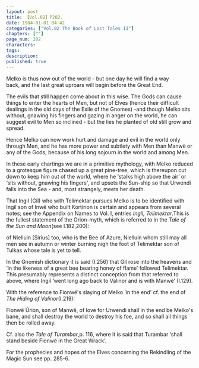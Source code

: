 ```yaml
---
layout: post
title: 【Vol.02】P282.
date: 1984-01-01 04:42
categories: ["Vol.02 The Book of Lost Tales II"]
chapters: [""]
page_num: 282
characters: 
tags: 
description: 
published: true
---
```


<p style="text-indent: 0;">
Melko is thus now out of the world - but one day he will find a way<BR>back, and the last great uproars will begin before the Great End.
</p>

The evils that still happen come about in this wise. The Gods can cause things to enter the hearts of Men, but not of Elves (hence their difficult dealings in the old days of the Exile of the Gnomes) -and though Melko sits without, gnawing his fingers and gazing in anger on the world, he can suggest evil to Men so inclined - but the lies he planted of old still grow and spread.

Hence Melko can now work hurt and damage and evil in the world only through Men, and he has more power and subtlety with Men than Manwë or any of the Gods, because of his long sojourn in the world and among Men.

In these early chartings we are in a primitive mythology, with Melko reduced to a grotesque figure chased up a great pine-tree, which is thereupon cut down to keep him out of the world, where he ‘stalks high above the air’ or ‘sits without, gnawing his fingers', and upsets the Sun-ship so that Urwendi falls into the Sea - and, most strangely, meets her death.

That Ingil (Gil) who with Telimektar pursues Melko is to be identified with Ingil son of Inwë who built Kortirion is certain and appears from several notes; see the Appendix on Names to Vol. I, entries <I>Ingil, Telimektar</I>.This is the fullest statement of the Orion-myth, which is referred to in the <I>Tale of the Sun and Moon</I>(see I.182,200):

of Nielluin [Sirius] too, who is the Bee of Azure, Nielluin whom still may all men see in autumn or winter burning nigh the foot of Telimektar son of Tulkas whose tale is yet to tell.

In the Gnomish dictionary it is said (I.256) that Gil rose into the heavens and ‘in the likeness of a great bee bearing honey of flame’ followed Telimektar. This presumably represents a distinct conception from that referred to above, where Ingil ‘went long ago back to Valinor and is with Manwë’ (I.129).

With the reference to Fionwë's slaying of Melko ‘in the end’ cf. the end of <I>The Hiding of Valinor</I>(I.219):

Fionwë Úrion, son of Manwë, of love for Urwendi shall in the end be Melko's bane, and shall destroy the world to destroy his foe, and so shall all things then be rolled away.

Cf. also the <I>Tale of Turambar</I>,p. 116, where it is said that Turambar ‘shall stand beside Fionwë in the Great Wrack’.

For the prophecies and hopes of the Elves concerning the Rekindling of the Magic Sun see pp. 285-6.

